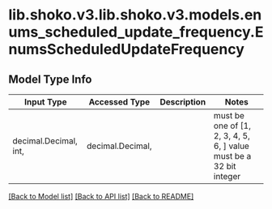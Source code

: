# lib.shoko.v3.lib.shoko.v3.models.enums_scheduled_update_frequency.EnumsScheduledUpdateFrequency

## Model Type Info
Input Type | Accessed Type | Description | Notes
------------ | ------------- | ------------- | -------------
decimal.Decimal, int,  | decimal.Decimal,  |  | must be one of [1, 2, 3, 4, 5, 6, ] value must be a 32 bit integer

[[Back to Model list]](../../README.md#documentation-for-models) [[Back to API list]](../../README.md#documentation-for-api-endpoints) [[Back to README]](../../README.md)

